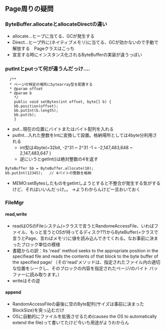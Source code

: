 
## Page周りの疑問

### ByteBuffer.allocateとallocateDirectの違い
  * allocate...ヒープに当てる、GCが発生する
  * Direct...ヒープ外に(ネイティブメモリ)に当てる、GCが効かないので手動で解放する　Pageクラスはこっち
  * 宣言する時にインスタンス化されるByteBufferの実装が違うっぽい

### putIntとputって何が違うんだっけ....

```Pageクラス
  /**
  * ページの特定の場所にbytearray型を配置する
  * @param offset
  * @param b
    */
    public void setBytes(int offset, byte[] b) {
    bb.position(offset);
    bb.putInt(b.length);
    bb.put(b);
    }
```

* put...現在の位置にバイトまたはバイト配列を入れる
* putInt...入れた整数をIntに変換して設置。格納場所としては4byte分利用される
  * int型は4byte(=32bit, -2^31 ~ 2^31 -1 = -2,147,483,648 ~ 2,147,483,647 )
  * 逆にいうとgetInt()は絶対整数の4を返す

```dtd
ByteBuffer bb = ByteBuffer.allocate(10);
bb.putInt(12345);   // 4バイトの整数を格納
```

* MEMO:setBytesしたものをgetIntしようとすると不整合が発生する気がするけど、それはいいんだっけ。。 →ようわからんけど一旦おいておく

### FileMgr

#### read,write
* readはOSのFileシステム(=クラスで言うとRandomeAccessFile、いわばファイル、もっと言うとOSが持ってるディスク??)からByteBuffer(=クラスで言うとPage、言わばメモリ)に値を読み込んできてくれる。なお事前に決まったブロック単位の模様
* 書籍からの訳：Its 'read' method seeks to the appropriate position in the specifiead file and reads the contents of that block to the byte buffer of the specified page/
（その'read'メソッドは、指定されたファイル内の適切な位置をシークし、そのブロックの内容を指定されたページ/のバイト バッファーに読み取ります。）
* writeはその逆

#### append
* RandomAccessFileの最後に空のByte配列(サイズは事前に決まったBlockSize)を突っ込むだけ
* OSに自動的にファイルを拡張させるため(causes the OS to automatically extend the file)って書いてたけど今いち用途がようわからん
